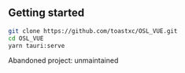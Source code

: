 
## Getting started
```bash
git clone https://github.com/toastxc/OSL_VUE.git
cd OSL_VUE
yarn tauri:serve
```


Abandoned project: unmaintained
